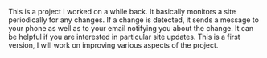 This is a project I worked on a while back. It basically monitors a site periodically for any changes. If a change is detected, it sends a message to your phone as well as to your email notifying you about the change. It can be helpful if you are interested in  particular site updates. This is a first version, I will work on improving various aspects of the project.
